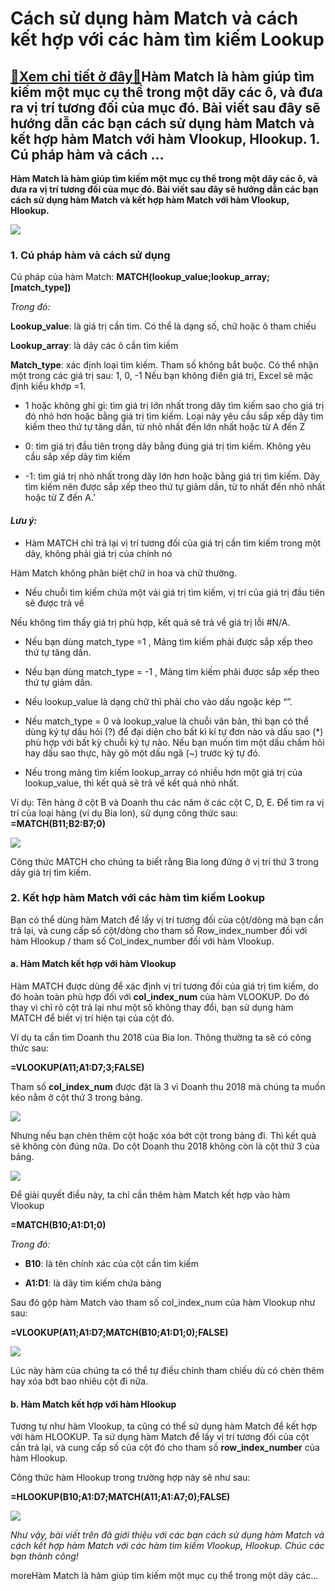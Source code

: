 Cách sử dụng hàm Match và cách kết hợp với các hàm tìm kiếm Lookup
==================================================================

[:gift:Xem chi tiết ở đây:gift:](https://hddtvn.com/cach-su-dung-ham-match-va-cach-ket-hop-voi-cac-ham-tim-kiem-lookup/)Hàm Match là hàm giúp tìm kiếm một mục cụ thể trong một dãy các ô, và đưa ra vị trí tương đối của mục đó. Bài viết sau đây sẽ hướng dẫn các bạn cách sử dụng hàm Match và kết hợp hàm Match với hàm Vlookup, Hlookup. 1. Cú pháp hàm và cách …
----------------------------------------------------------------------------------------------------------------------------------------------------------------------------------------------------------------------------------------------

**Hàm Match là hàm giúp tìm kiếm một mục cụ thể trong một dãy các ô, và đưa ra vị trí tương đối của mục đó. Bài viết sau đây sẽ hướng dẫn các bạn cách sử dụng hàm Match và kết hợp hàm Match với hàm Vlookup, Hlookup.**


![](https://hddtvn.com/wp-content/uploads/2021/01/Co-che-hoat-dong-vlookup-hlookup-01.png)


### 1. Cú pháp hàm và cách sử dụng


Cú pháp của hàm Match: **MATCH(lookup\_value;lookup\_array;[match\_type])**


*Trong đó:*


**Lookup\_value**: là giá trị cần tìm. Có thể là dạng số, chữ hoặc ô tham chiếu


**Lookup\_array**: là dãy các ô cần tìm kiếm


**Match\_type**: xác định loại tìm kiếm. Tham số không bắt buộc. Có thể nhận một trong các giá trị sau: 1, 0, -1 Nếu bạn không điền giá trị, Excel sẽ mặc định kiểu khớp =1.




* 1 hoặc không ghi gì: tìm giá trị lớn nhất trong dãy tìm kiếm sao cho giá trị đó nhỏ hơn hoặc bằng giá trị tìm kiếm. Loại này yêu cầu sắp xếp dãy tìm kiếm theo thứ tự tăng dần, từ nhỏ nhất đến lớn nhất hoặc từ A đến Z

* 0: tìm giá trị đầu tiên trong dãy bằng đúng giá trị tìm kiếm. Không yêu cầu sắp xếp dãy tìm kiếm

* -1: tìm giá trị nhỏ nhất trong dãy lớn hơn hoặc bằng giá trị tìm kiếm. Dãy tìm kiếm nên được sắp xếp theo thứ tự giảm dần, từ to nhất đến nhỏ nhất hoặc từ Z đến A.’



#### *Lưu ý:*




* Hàm MATCH chỉ trả lại vị trí tương đối của giá trị cần tìm kiếm trong một dãy, không phải giá trị của chính nó  

Hàm Match không phân biệt chữ in hoa và chữ thường.

* Nếu chuỗi tìm kiếm chứa một vài giá trị tìm kiếm, vị trí của giá trị đầu tiên sẽ được trả về  

Nếu không tìm thấy giá trị phù hợp, kết quả sẽ trả về giá trị lỗi #N/A.

* Nếu bạn dùng match\_type =1 , Mảng tìm kiếm phải được sắp xếp theo thứ tự tăng dần.

* Nếu bạn dùng match\_type = -1 , Mảng tìm kiếm phải được sắp xếp theo thứ tự giảm dần.

* Nếu lookup\_value là dạng chữ thì phải cho vào dấu ngoặc kép “”.

* Nếu match\_type = 0 và lookup\_value là chuỗi văn bản, thì bạn có thể dùng ký tự dấu hỏi (?) để đại diện cho bất kì kí tự đơn nào và dấu sao (*) phù hợp với bất kỳ chuỗi ký tự nào. Nếu bạn muốn tìm một dấu chấm hỏi hay dấu sao thực, hãy gõ một dấu ngã (~) trước ký tự đó.

* Nếu trong mảng tìm kiếm lookup\_array có nhiều hơn một giá trị của lookup\_value, thì kết quả sẽ trả về kết quả nhỏ nhất.



Ví dụ: Tên hàng ở cột B và Doanh thu các năm ở các cột C, D, E. Để tìm ra vị trí của loại hàng (ví dụ Bia lon), sử dụng công thức sau: **=MATCH(B11;B2:B7;0)**


[![](https://hddtvn.com/wp-content/uploads/2021/01/OKeXXyW.png)](https://hddtvn.com/wp-content/uploads/2021/01/OKeXXyW.png)


Công thức MATCH cho chúng ta biết rằng Bia long đứng ở vị trí thứ 3 trong dãy giá trị tìm kiếm.


### 2. Kết hợp hàm Match với các hàm tìm kiếm Lookup


Bạn có thể dùng hàm Match để lấy vị trí tương đối của cột/dòng mà bạn cần trả lại, và cung cấp số cột/dòng cho tham số Row­\_index\_number đối với hàm Hlookup / tham số Col­\_index\_number đối với hàm Vlookup.


#### a. Hàm Match kết hợp với hàm Vlookup


Hàm MATCH được dùng để xác định vị trí tương đối của giá trị tìm kiếm, do đó hoàn toàn phù hợp đối với **col\_index\_num** của hàm VLOOKUP. Do đó thay vì chỉ rõ cột trả lại như một số không thay đổi, bạn sử dụng hàm MATCH để biết vị trí hiện tại của cột đó.


Ví dụ ta cần tìm Doanh thu 2018 của Bia lon. Thông thường ta sẽ có công thức sau:


**=VLOOKUP(A11;A1:D7;3;FALSE)**


Tham số **col\_index\_num** được đặt là 3 vì Doanh thu 2018 mà chúng ta muốn kéo nằm ở cột thứ 3 trong bảng.


![](https://hddtvn.com/wp-content/uploads/2021/01/kyZWUmt.png)


Nhưng nếu bạn chèn thêm cột hoặc xóa bớt cột trong bảng đi. Thì kết quả sẽ không còn đúng nữa. Do cột Doanh thu 2018 không còn là cột thứ 3 của bảng.


![](https://hddtvn.com/wp-content/uploads/2021/01/imdMh3H.png)


Để giải quyết điều này, ta chỉ cần thêm hàm Match kết hợp vào hàm Vlookup


**=MATCH(B10;A1:D1;0)**


*Trong đó:*




* **B10**: là tên chính xác của cột cần tìm kiếm

* **A1:D1**: là dãy tìm kiếm chứa bảng



Sau đó gộp hàm Match vào tham số col\_index\_num của hàm Vlookup như sau:


**=VLOOKUP(A11;A1:D7;MATCH(B10;A1:D1;0);FALSE)**


![](https://hddtvn.com/wp-content/uploads/2021/01/YCquxZv.png)


Lúc này hàm của chúng ta có thể tự điều chỉnh tham chiếu dù có chèn thêm hay xóa bớt bao nhiêu cột đi nữa.


#### b. Hàm Match kết hợp với hàm Hlookup


Tương tự như hàm Vlookup, ta cũng có thể sử dụng hàm Match để kết hợp với hàm HLOOKUP. Ta sử dụng hàm Match để lấy vị trí tương đối của cột cần trả lại, và cung cấp số của cột đó cho tham số **row\_index\_number** của hàm Hlookup.


Công thức hàm Hlookup trong trường hợp này sẽ như sau:


**=HLOOKUP(B10;A1:D7;MATCH(A11;A1:A7;0);FALSE)**


![](https://hddtvn.com/wp-content/uploads/2021/01/iL1iyzS.png)


*Như vậy, bài viết trên đã giới thiệu với các bạn cách sử dụng hàm Match và cách kết hợp hàm Match với các hàm tìm kiếm Vlookup, Hlookup. Chúc các bạn thành công!*



moreHàm Match là hàm giúp tìm kiếm một mục cụ thể trong một dãy các…

